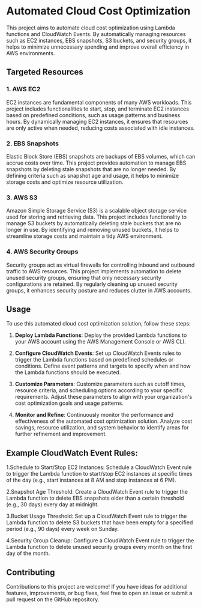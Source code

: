 # Automated Cloud Cost Optimization

This project aims to automate cloud cost optimization using Lambda functions and CloudWatch Events. By automatically managing resources such as EC2 instances, EBS snapshots, S3 buckets, and security groups, it helps to minimize unnecessary spending and improve overall efficiency in AWS environments.

## Targeted Resources

### 1. AWS EC2
EC2 instances are fundamental components of many AWS workloads. This project includes functionalities to start, stop, and terminate EC2 instances based on predefined conditions, such as usage patterns and business hours. By dynamically managing EC2 instances, it ensures that resources are only active when needed, reducing costs associated with idle instances. 

### 2. EBS Snapshots
Elastic Block Store (EBS) snapshots are backups of EBS volumes, which can accrue costs over time. This project provides automation to manage EBS snapshots by deleting stale snapshots that are no longer needed. By defining criteria such as snapshot age and usage, it helps to minimize storage costs and optimize resource utilization.

### 3. AWS S3
Amazon Simple Storage Service (S3) is a scalable object storage service used for storing and retrieving data. This project includes functionality to manage S3 buckets by automatically deleting stale buckets that are no longer in use. By identifying and removing unused buckets, it helps to streamline storage costs and maintain a tidy AWS environment.

### 4. AWS Security Groups
Security groups act as virtual firewalls for controlling inbound and outbound traffic to AWS resources. This project implements automation to delete unused security groups, ensuring that only necessary security configurations are retained. By regularly cleaning up unused security groups, it enhances security posture and reduces clutter in AWS accounts.

## Usage
To use this automated cloud cost optimization solution, follow these steps:

1. **Deploy Lambda Functions**: Deploy the provided Lambda functions to your AWS account using the AWS Management Console or AWS CLI.

2. **Configure CloudWatch Events**: Set up CloudWatch Events rules to trigger the Lambda functions based on predefined schedules or conditions. Define event patterns and targets to specify when and how the Lambda functions should be executed.

3. **Customize Parameters**: Customize parameters such as cutoff times, resource criteria, and scheduling options according to your specific requirements. Adjust these parameters to align with your organization's cost optimization goals and usage patterns.

4. **Monitor and Refine**: Continuously monitor the performance and effectiveness of the automated cost optimization solution. Analyze cost savings, resource utilization, and system behavior to identify areas for further refinement and improvement.

## Example CloudWatch Event Rules:
1.Schedule to Start/Stop EC2 Instances:
Schedule a CloudWatch Event rule to trigger the Lambda function to start/stop EC2 instances at specific times of the day (e.g., start instances at 8 AM and stop instances at 6 PM).

2.Snapshot Age Threshold:
Create a CloudWatch Event rule to trigger the Lambda function to delete EBS snapshots older than a certain threshold (e.g., 30 days) every day at midnight.

3.Bucket Usage Threshold:
Set up a CloudWatch Event rule to trigger the Lambda function to delete S3 buckets that have been empty for a specified period (e.g., 90 days) every week on Sunday.

4.Security Group Cleanup:
Configure a CloudWatch Event rule to trigger the Lambda function to delete unused security groups every month on the first day of the month.

## Contributing
Contributions to this project are welcome! If you have ideas for additional features, improvements, or bug fixes, feel free to open an issue or submit a pull request on the GitHub repository.




